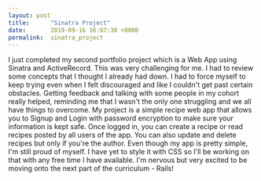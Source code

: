 ```yaml
---
layout: post
title:      "Sinatra Project"
date:       2019-09-16 16:07:38 +0000
permalink:  sinatra_project
---
```



I just completed my second portfolio project which is a Web App using Sinatra and ActiveRecord. This was very challenging for me. I had to review some concepts that I thought I already had down. I had to force myself to keep trying even when I felt discouraged and like I couldn't get past certain obstacles. Getting feedback and talking with some people in my cohort really helped, reminding me that I wasn't the only one struggling and we all have things to overcome. 
My project is a simple recipe web app that allows you to Signup and Login with password encryption to make sure your information is kept safe. Once logged in, you can create a recipe or read recipes posted by all users of the app. You can also update and delete recipes but only if you're the author. 
Even though my app is pretty simple, I'm still proud of myself. I have yet to style it with CSS so I'll be working on that with any free time I have available.
I'm nervous but very excited to be moving onto the next part of the curriculum - Rails!
